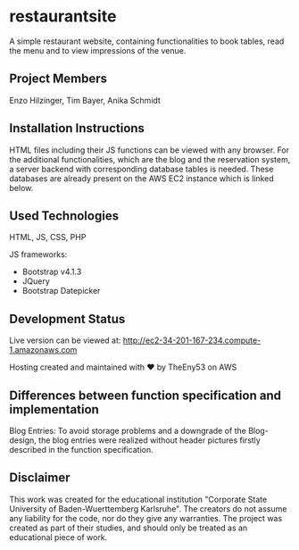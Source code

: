 # restaurantsite

A simple restaurant website, containing functionalities to book tables,
read the menu and to view impressions of the venue.

## Project Members

Enzo Hilzinger, Tim Bayer, Anika Schmidt

## Installation Instructions

HTML files including their JS functions can be viewed with any browser. For the additional functionalities, which are the
blog and the reservation system, a server backend with corresponding database tables is needed. These databases are already
present on the AWS EC2 instance which is linked below.

## Used Technologies

HTML, JS, CSS, PHP

JS frameworks:

* Bootstrap v4.1.3
* JQuery
* Bootstrap Datepicker

## Development Status

Live version can be viewed at: http://ec2-34-201-167-234.compute-1.amazonaws.com

Hosting created and maintained with ♥ by TheEny53 on AWS

## Differences between function specification and implementation

Blog Entries: To avoid storage problems and a downgrade of the Blog-design,
the blog entries were realized without header pictures firstly described
in the function specification.

## Disclaimer

This work was created for the educational institution "Corporate State University of Baden-Wuerttemberg Karlsruhe". The creators do not
assume any liability for the code, nor do they give any warranties. The project was created as part of their studies, and should only be
treated as an educational piece of work.
